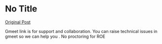# No Title

[Original Post](https://discourse.onlinedegree.iitm.ac.in/t/168832/27)

<p>Gmeet link is for support and collaboration. You can raise technical issues in gmeet so we can help you . No proctoring for ROE</p>